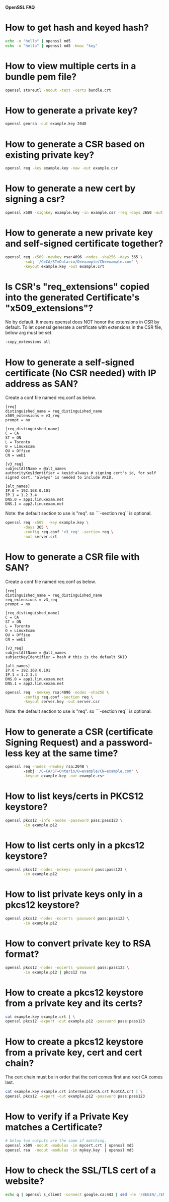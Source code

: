 **OpenSSL FAQ**

# How to get hash and keyed hash?
```bash
echo -n "hello" | openssl md5
echo -n "hello" | openssl md5 -hmac "key"
```

# How to view multiple certs in a bundle pem file?
```bash
openssl storeutl -noout -text -certs bundle.crt
```
# How to generate a private key?
```bash
openssl genrsa -out example.key 2048
```
# How to generate a CSR based on existing private key?
```bash
openssl req -key example.key -new -out example.csr
```

# How to generate a new cert by signing a csr?
```bash
openssl x509 -signkey example.key -in example.csr -req -days 3650 -out example.crt
```

# How to generate a new private key and self-signed certificate together?
```bash
openssl req -x509 -newkey rsa:4096 -nodes -sha256 -days 365 \
        -subj '/C=CA/ST=Ontario/O=example/CN=example.com' \
        -keyout example.key -out example.crt
```

# Is CSR's "req_extensions" copied into the generated Certificate's "x509_extensions"?
No by default. It means openssl does NOT honor the extensions in CSR by default.
To let openssl generate a certificate with extensions in the CSR file, below arg must be set.
```bash
-copy_extensions all
```

# How to generate a self-signed certificate (No CSR needed) with IP address as SAN?
Create a conf file named req.conf as below.
```
[req]
distinguished_name = req_distinguished_name
x509_extensions = v3_req
prompt = no

[req_distinguished_name]
C = CA
ST = ON
L = Toronto
O = LinuxExam
OU = Office
CN = web1

[v3_req]
subjectAltName = @alt_names
authorityKeyIdentifier = keyid:always # signing cert's id, for self signed cert, "always" is needed to include AKID.

[alt_names]
IP.0 = 192.168.0.101
IP.1 = 1.2.3.4
DNS.0 = app1.linuxexam.net
DNS.1 = app2.linuxexam.net

```
Note: the default section to use is "req". so ```-section req`` is optional.

```bash
openssl req -x509  -key example.key \
        -days 365 \
        -config req.conf 'v3_req' -section req \
        -out server.crt
```
# How to generate a CSR file with SAN?
Create a conf file named req.conf as below.
```
[req]
distinguished_name = req_distinguished_name
req_extensions = v3_req
prompt = no

[req_distinguished_name]
C = CA
ST = ON
L = Toronto
O = LinuxExam
OU = Office
CN = web1

[v3_req]
subjectAltName = @alt_names
subjectKeyIdentifier = hash # this is the default SKID

[alt_names]
IP.0 = 192.168.0.101
IP.1 = 1.2.3.4
DNS.0 = app1.linuxexam.net
DNS.1 = app2.linuxexam.net

```

```bash
openssl req  -newkey rsa:4096 -nodes -sha256 \
        -config req.conf -section req \
        -keyout server.key -out server.csr
```
Note: the default section to use is "req". so ```-section req`` is optional.

# How to generate a CSR (certificate Signing Request) and a password-less key at the same time?
```bash
openssl req -nodes -newkey rsa:2048 \ 
        -subj '/C=CA/ST=Ontario/O=example/CN=example.com' \
        -keyout example.key -out example.csr
```

# How to list keys/certs in PKCS12 keystore?
```bash
openssl pkcs12 -info -nodes -password pass:pass123 \
        -in example.p12
```

# How to list certs only in a pkcs12 keystore?
```bash
openssl pkcs12 -nodes -nokeys -password pass:pass123 \
        -in example.p12
```

# How to list private keys only in a pkcs12 keystore?
```bash
openssl pkcs12 -nodes -nocerts -password pass:pass123 \
        -in example.p12
```

# How to convert private key to RSA format?
```bash
openssl pkcs12 -nodes -nocerts -password pass:pass123 \
        -in example.p12 | pkcs12 rsa
```

# How to create a pkcs12 keystore from a private key and its certs?
```bash
cat example.key example.crt | \
openssl pkcs12 -export -out example.p12 -password pass:pass123
```

# How to create a pkcs12 keystore from a private key, cert and cert chain?
The cert chain must be in order that the cert comes first and root CA comes last.
```bash
cat example.key example.crt intermediateCA.crt RootCA.crt | \
openssl pkcs12 -export -out example.p12 -password pass:pass123
```

# How to verify if a Private Key matches a Certificate?

```bash
# below two outputs are the same if matching.
openssl x509 -noout -modulus -in mycert.crt | openssl md5
openssl rsa  -noout -modulus -in mykey.key  | openssl md5
```

# How to check the SSL/TLS cert of a website?
```bash
echo q | openssl s_client -connect google.ca:443 | sed -ne '/BEGIN/,/END/p' | openssl x509 -noout -text | less
```
